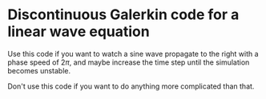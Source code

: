 # Discontinuous Galerkin code for a linear wave equation

Use this code if you want to watch a sine wave propagate to the right with a phase speed of $2\pi$, and maybe increase the time step until the simulation becomes unstable.

Don't use this code if you want to do anything more complicated than that.